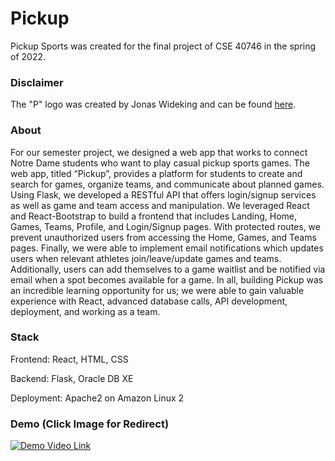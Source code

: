 # Pickup

Pickup Sports was created for the final project of CSE 40746 in the spring of 2022. 

### Disclaimer
The "P" logo was created by Jonas Wideking and can be found <a target="_blank" href="https://dribbble.com/shots/5100920-Sport-P-logo">here</a>.

### About
For our semester project, we designed a web app that works to connect Notre Dame students who want to play casual pickup sports games. The web app, titled “Pickup”, provides a platform for students to create and search for games, organize teams, and communicate about planned games. Using Flask, we developed a RESTful API that offers login/signup services as well as game and team access and manipulation. We leveraged React and React-Bootstrap to build a frontend that includes Landing, Home, Games, Teams, Profile, and Login/Signup pages. With protected routes, we prevent unauthorized users from accessing the Home, Games, and Teams pages. Finally, we were able to implement email notifications which updates users when relevant athletes join/leave/update games and teams. Additionally, users can add themselves to a game waitlist and be notified via email when a spot becomes available for a game. In all, building Pickup was an incredible learning opportunity for us; we were able to gain valuable experience with React, advanced database calls, API development, deployment, and working as a team.

### Stack
Frontend: React, HTML, CSS

Backend: Flask, Oracle DB XE

Deployment: Apache2 on Amazon Linux 2

### Demo (Click Image for Redirect)
[![Demo Video Link](https://img.youtube.com/vi/3z0MGrMwb6o/0.jpg)](https://www.youtube.com/watch?v=3z0MGrMwb6o)
